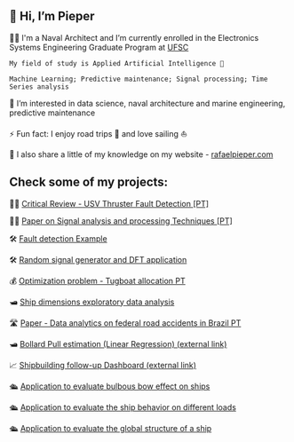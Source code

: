 
## 👋 Hi, I’m Pieper

🧑‍🎓 I'm a Naval Architect and I’m currently enrolled in the Electronics Systems Engineering Graduate Program at [UFSC](https://ppgese.joinville.ufsc.br/en/) 

    My field of study is Applied Artificial Intelligence 🤖
   
    Machine Learning; Predictive maintenance; Signal processing; Time Series analysis


👀 I’m interested in data science, naval architecture and marine engineering, predictive maintenance
    
⚡ Fun fact: I enjoy road trips 🚙 and love sailing ⛵

 📣 I also share a little of my knowledge on my website - [rafaelpieper.com](https://rafaelpieper.com/)

## Check some of my projects:

🧑‍🎓 [Critical Review - USV Thruster Fault Detection [PT]](https://github.com/RafaPieper/Critical_Review_Fault_Detection_propulsion)

🧑‍🎓 [Paper on Signal analysis and processing Techniques [PT]](https://github.com/RafaPieper/PPGESE_Trabalho_Analise_de_Sinais)

🛠️ [Fault detection Example](https://github.com/RafaPieper/Example_Fault_Detection_Tree)

🛠️ [Random signal generator and DFT application](https://github.com/RafaPieper/Discrete_Fourier_Transform_Signal_Creator)

💰 [Optimization problem - Tugboat allocation  PT](https://github.com/RafaPieper/Tugboat-Allocation-Optmization)

🛥️ [Ship dimensions exploratory data analysis](https://github.com/RafaPieper/Ships_Data_Analysis)

🛣️ [Paper - Data analytics on federal road accidents in Brazil PT](https://github.com/RafaPieper/Artigo-Acidentes-PRF)

🛥️ [Bollard Pull estimation (Linear Regression) (external link)](https://rafaelpieper.com/bollard-pull/)

📈 [Shipbuilding follow-up Dashboard (external link)](https://rafaelpieper.com/shipbuilding-power-bi-report/)  

🛳️ [Application to evaluate bulbous bow effect on ships](https://github.com/RafaPieper/Bulbous_Bow)

🛳️ [Application to evaluate the ship behavior on different loads](https://github.com/RafaPieper/Ship_Draft_Marks)

🛳️ [Application to evaluate the global structure of a ship](https://github.com/RafaPieper/Ship_Structure_Calculation)




